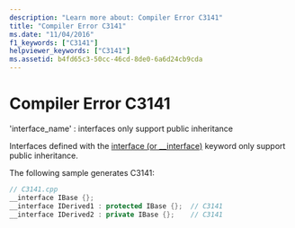```yaml
---
description: "Learn more about: Compiler Error C3141"
title: "Compiler Error C3141"
ms.date: "11/04/2016"
f1_keywords: ["C3141"]
helpviewer_keywords: ["C3141"]
ms.assetid: b4fd65c3-50cc-46cd-8de0-6a6d24cb9cda
---
```

# Compiler Error C3141

'interface_name' : interfaces only support public inheritance

Interfaces defined with the [interface (or __interface)](../../cpp/interface.md) keyword only support public inheritance.

The following sample generates C3141:

```cpp
// C3141.cpp
__interface IBase {};
__interface IDerived1 : protected IBase {};  // C3141
__interface IDerived2 : private IBase {};    // C3141
```
